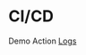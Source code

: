 # CI/CD

Demo Action [Logs](https://pipelines.actions.githubusercontent.com/serviceHosts/de1dfcc8-5828-4b3b-9430-d46aa4935886/_apis/pipelines/1/runs/2/signedlogcontent/2?urlExpires=2023-04-07T17%3A57%3A53.7512026Z&urlSigningMethod=HMACV1&urlSignature=wIn%2Fc1KpWSuW%2FLnKrc%2BGqommlbfJu7M3Wh6nOUN%2FclM%3D)
